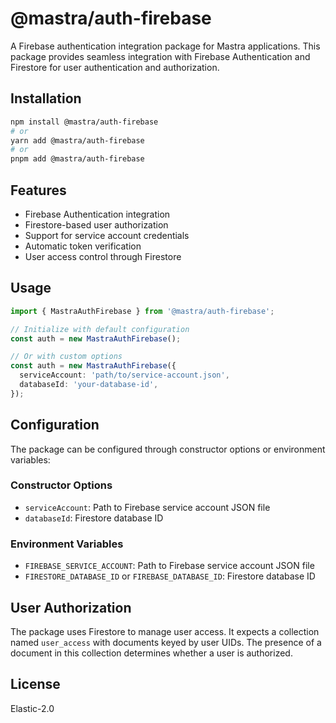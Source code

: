 # @mastra/auth-firebase

A Firebase authentication integration package for Mastra applications. This package provides seamless integration with Firebase Authentication and Firestore for user authentication and authorization.

## Installation

```bash
npm install @mastra/auth-firebase
# or
yarn add @mastra/auth-firebase
# or
pnpm add @mastra/auth-firebase
```

## Features

- Firebase Authentication integration
- Firestore-based user authorization
- Support for service account credentials
- Automatic token verification
- User access control through Firestore

## Usage

```typescript
import { MastraAuthFirebase } from '@mastra/auth-firebase';

// Initialize with default configuration
const auth = new MastraAuthFirebase();

// Or with custom options
const auth = new MastraAuthFirebase({
  serviceAccount: 'path/to/service-account.json',
  databaseId: 'your-database-id',
});
```

## Configuration

The package can be configured through constructor options or environment variables:

### Constructor Options

- `serviceAccount`: Path to Firebase service account JSON file
- `databaseId`: Firestore database ID

### Environment Variables

- `FIREBASE_SERVICE_ACCOUNT`: Path to Firebase service account JSON file
- `FIRESTORE_DATABASE_ID` or `FIREBASE_DATABASE_ID`: Firestore database ID

## User Authorization

The package uses Firestore to manage user access. It expects a collection named `user_access` with documents keyed by user UIDs. The presence of a document in this collection determines whether a user is authorized.

## License

Elastic-2.0
